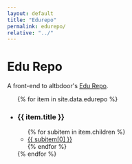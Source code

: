 ```yaml
---
layout: default
title: "Edurepo"
permalink: edurepo/
relative: "../"
---
```


Edu Repo
===

A front-end to altbdoor's [Edu Repo](https://drive.google.com/folderview?id=0B5pMzfAiZLn4cU1BYjFKdWlXdVU&usp=sharing).

<ul id="edurepo-result">
	{% for item in site.data.edurepo %}
		<li>
			<h3>{{ item.title }}</h3>
			<ul>
				{% for subitem in item.children %}
					<li><a href="http://adf.ly/8580409/{{ subitem[1] }}">{{ subitem[0] }}</a></li>
				{% endfor %}
			</ul>
		</li>
	{% endfor %}
</ul>

